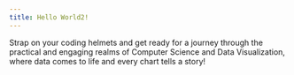 ```yaml
---
title: Hello World2!
---
```


Strap on your coding helmets and get ready for a journey through the practical and engaging realms of Computer Science and Data Visualization, where data comes to life and every chart tells a story!